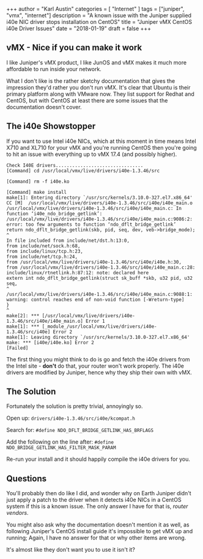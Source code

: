 +++
author = "Karl Austin"
categories = [ "Internet" ]
tags = ["juniper", "vmx", "internet"]
description = "A known issue with the Juniper supplied i40e NIC driver stops installation on CentOS"
title = "Juniper vMX CentOS i40e Driver Issues"
date = "2018-01-19"
draft = false
+++

## vMX - Nice if you can make it work
I like Juniper's vMX product, I like JunOS and vMX makes it much more affordable to run inside your network.

What I don't like is the rather sketchy documentation that gives the impression they'd rather you don't run vMX.  It's clear that Ubuntu is their primary platform along with VMware now.  They list support for Redhat and CentOS, but with CentOS at least there are some issues that the documentation doesn't cover.

## The i40e Showstopper
If you want to use Intel i40e NICs, which at this moment in time means Intel X710 and XL710 for your vMX and you're running CentOS then you're going to hit an issue with everything up to vMX 17.4 (and possibly higher).
```
Check I40E drivers................................
[Command] cd /usr/local/vmx/live/drivers/i40e-1.3.46/src

[Command] rm -f i40e.ko

[Command] make install
make[1]: Entering directory `/usr/src/kernels/3.10.0-327.el7.x86_64'
CC [M]  /usr/local/vmx/live/drivers/i40e-1.3.46/src/i40e/i40e_main.o
/usr/local/vmx/live/drivers/i40e-1.3.46/src/i40e/i40e_main.c: In function ‘i40e_ndo_bridge_getlink’:
/usr/local/vmx/live/drivers/i40e-1.3.46/src/i40e/i40e_main.c:9086:2: error: too few arguments to function ‘ndo_dflt_bridge_getlink’
return ndo_dflt_bridge_getlink(skb, pid, seq, dev, veb->bridge_mode);
^
In file included from include/net/dst.h:13:0,
from include/net/sock.h:68,
from include/linux/tcp.h:23,
from include/net/tcp.h:24,
from /usr/local/vmx/live/drivers/i40e-1.3.46/src/i40e/i40e.h:30,
from /usr/local/vmx/live/drivers/i40e-1.3.46/src/i40e/i40e_main.c:28:
include/linux/rtnetlink.h:87:12: note: declared here
extern int ndo_dflt_bridge_getlink(struct sk_buff *skb, u32 pid, u32 seq,
^
/usr/local/vmx/live/drivers/i40e-1.3.46/src/i40e/i40e_main.c:9088:1: warning: control reaches end of non-void function [-Wreturn-type]
}
^
make[2]: *** [/usr/local/vmx/live/drivers/i40e-1.3.46/src/i40e/i40e_main.o] Error 1
make[1]: *** [_module_/usr/local/vmx/live/drivers/i40e-1.3.46/src/i40e] Error 2
make[1]: Leaving directory `/usr/src/kernels/3.10.0-327.el7.x86_64'
make: *** [i40e/i40e.ko] Error 2
[Failed]
```

The first thing you might think to do is go and fetch the i40e drivers from the Intel site - **don't** do that, your router won't work properly.  The i40e drivers are modified by Juniper, hence why they ship their own with vMX.

## The Solution
Fortunately the solution is pretty trivial, annoyingly so.

Open up:
`drivers/i40e-1.3.46/src/i40e/kcompat.h`

Search for:
`#define NDO_DFLT_BRIDGE_GETLINK_HAS_BRFLAGS`

Add the following on the line after:
`#define NDO_BRIDGE_GETLINK_HAS_FILTER_MASK_PARAM`

Re-run your install and it should happily compile the i40e drivers for you.

## Questions
You'll probably then do like I did, and wonder why on Earth Juniper didn't just apply a patch to the driver when it detects i40e NICs in a CentOS system if this is a known issue.  The only answer I have for that is, *router vendors*.

You might also ask why the documentation doesn't mention it as well, as following Juniper's CentOS install guide it's impossible to get vMX up and running; Again, I have no answer for that or why other items are wrong.

It's almost like they don't want you to use it isn't it?

